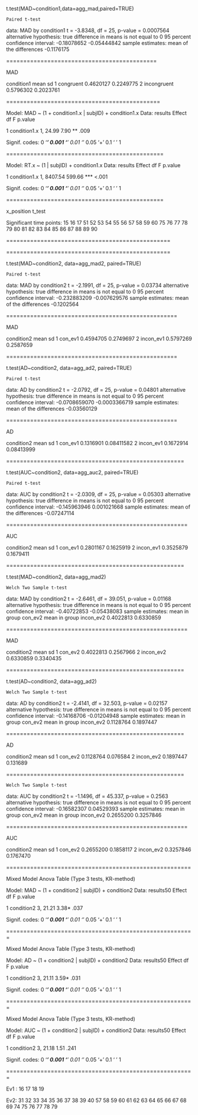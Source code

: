 t.test(MAD~condition1,data=agg_mad,paired=TRUE)

	Paired t-test

data:  MAD by condition1
t = -3.8348, df = 25, p-value = 0.0007564
alternative hypothesis: true difference in means is not equal to 0
95 percent confidence interval:
 -0.18078652 -0.05444842
sample estimates:
mean of the differences 
             -0.1176175 

============================================

MAD

   condition1      mean        sd
1   congruent 0.4620127 0.2249775
2 incongruent 0.5796302 0.2023761

=============================================



Model: MAD ~ (1 + condition1.x | subjID) + condition1.x
Data: results
        Effect                              df                   F                    p.value

1 condition1.x 1,              24.99                7.90 **             .009

Signif. codes:  0 ‘***’ 0.001 ‘**’ 0.01 ‘*’ 0.05 ‘+’ 0.1 ‘ ’ 1

==============================================

Model: RT.x ~ (1 | subjID) + condition1.x
Data: results
        Effect                           df                      F                             p.value

1 condition1.x 1,             8407.54            599.66 ***                <.001

Signif. codes:  0 ‘***’ 0.001 ‘**’ 0.01 ‘*’ 0.05 ‘+’ 0.1 ‘ ’ 1

==============================================

x_position t_test

Significant time points:  15 16 17 51 52 53 54 55 56 57 58 59 60 75 76 77 78 79 80 81 82 83 84 85 86 87 88 89 90

================================================

================================================

t.test(MAD~condition2, data=agg_mad2, paired=TRUE)

	Paired t-test

data:  MAD by condition2
t = -2.1991, df = 25, p-value = 0.03734
alternative hypothesis: true difference in means is not equal to 0
95 percent confidence interval:
 -0.232883209 -0.007629576
sample estimates:
mean of the differences 
             -0.1202564 

==================================================

 MAD

 condition2      mean        sd
1    con_ev1 0.4594705 0.2749697
2  incon_ev1 0.5797269 0.2587659

==================================================

t.test(AD~condition2, data=agg_ad2, paired=TRUE)

	Paired t-test

data:  AD by condition2
t = -2.0792, df = 25, p-value = 0.04801
alternative hypothesis: true difference in means is not equal to 0
95 percent confidence interval:
 -0.0708659070 -0.0003366719
sample estimates:
mean of the differences 
            -0.03560129 

==================================================

 AD

 condition2      mean         sd
1    con_ev1 0.1316901 0.08411582
2  incon_ev1 0.1672914 0.08413999

====================================================

 t.test(AUC~condition2, data=agg_auc2, paired=TRUE)

	Paired t-test

data:  AUC by condition2
t = -2.0309, df = 25, p-value = 0.05303
alternative hypothesis: true difference in means is not equal to 0
95 percent confidence interval:
 -0.145963946  0.001021668
sample estimates:
mean of the differences 
            -0.07247114 

=====================================================

AUC

  condition2      mean        sd
1    con_ev1 0.2801167 0.1625919
2  incon_ev1 0.3525879 0.1679411

====================================================

t.test(MAD~condition2, data=agg_mad2)

	Welch Two Sample t-test

data:  MAD by condition2
t = -2.6461, df = 39.051, p-value = 0.01168
alternative hypothesis: true difference in means is not equal to 0
95 percent confidence interval:
 -0.40722853 -0.05438083
sample estimates:
  mean in group con_ev2 mean in group incon_ev2 
              0.4022813               0.6330859 

=====================================================

MAD

  condition2      mean        sd
1    con_ev2 0.4022813 0.2567966
2  incon_ev2 0.6330859 0.3340435

====================================================

t.test(AD~condition2, data=agg_ad2)

	Welch Two Sample t-test

data:  AD by condition2
t = -2.4141, df = 32.503, p-value = 0.02157
alternative hypothesis: true difference in means is not equal to 0
95 percent confidence interval:
 -0.14168706 -0.01204948
sample estimates:
  mean in group con_ev2 mean in group incon_ev2 
              0.1128764               0.1897447 

====================================================

AD

  condition2      mean       sd
1    con_ev2 0.1128764 0.076584
2  incon_ev2 0.1897447 0.131689

====================================================

	Welch Two Sample t-test

data:  AUC by condition2
t = -1.1496, df = 45.337, p-value = 0.2563
alternative hypothesis: true difference in means is not equal to 0
95 percent confidence interval:
 -0.16582307  0.04529393
sample estimates:
  mean in group con_ev2 mean in group incon_ev2 
              0.2655200               0.3257846 

=====================================================

AUC

  condition2      mean        sd
1    con_ev2 0.2655200 0.1858117
2  incon_ev2 0.3257846 0.1767470

======================================================

Mixed Model Anova Table (Type 3 tests, KR-method)

Model: MAD ~ (1 + condition2 | subjID) + condition2
Data: results50
      Effect                 df                       F                    p.value

1 condition2 3,       21.21             3.38*                     .037



Signif. codes:  0 ‘***’ 0.001 ‘**’ 0.01 ‘*’ 0.05 ‘+’ 0.1 ‘ ’ 1

=======================================================

Mixed Model Anova Table (Type 3 tests, KR-method)

Model: AD ~ (1 + condition2 | subjID) + condition2
Data: results50
      Effect                 df                          F                   p.value

1 condition2 3,        21.11                3.59*             .031

Signif. codes:  0 ‘***’ 0.001 ‘**’ 0.01 ‘*’ 0.05 ‘+’ 0.1 ‘ ’ 1

=======================================================

Mixed Model Anova Table (Type 3 tests, KR-method)

Model: AUC ~ (1 + condition2 | subjID) + condition2
Data: results50
      Effect                    df                        F                  p.value

1 condition2 3,         21.18                 1.51                .241

Signif. codes:  0 ‘***’ 0.001 ‘**’ 0.01 ‘*’ 0.05 ‘+’ 0.1 ‘ ’ 1

=======================================================

Ev1 : 16 17 18 19

Ev2: 31 32 33 34 35 36 37 38 39 40 57 58 59 60 61 62 63 64 65 66 67 68 69 74 75 76 77 78 79